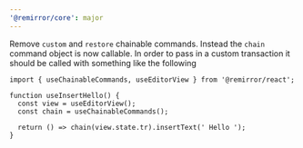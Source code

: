 ```yaml
---
'@remirror/core': major
---
```


Remove `custom` and `restore` chainable commands. Instead the `chain` command object is now callable. In order to pass in a custom transaction it should be called with something like the following

```tsx
import { useChainableCommands, useEditorView } from '@remirror/react';

function useInsertHello() {
  const view = useEditorView();
  const chain = useChainableCommands();

  return () => chain(view.state.tr).insertText(' Hello ');
}
```

